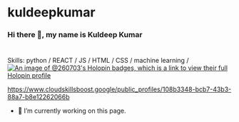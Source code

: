 # kuldeepkumar


### Hi there 👋, my name is Kuldeep Kumar
#



Skills: python / REACT / JS / HTML / CSS / machine learning /
[![An image of @260703's Holopin badges, which is a link to view their full Holopin profile](https://holopin.me/260703)](https://holopin.io/@260703)


https://www.cloudskillsboost.google/public_profiles/108b3348-bcb7-43b3-88a7-b8e12262066b

- 🔭 I’m currently working on this page. 
